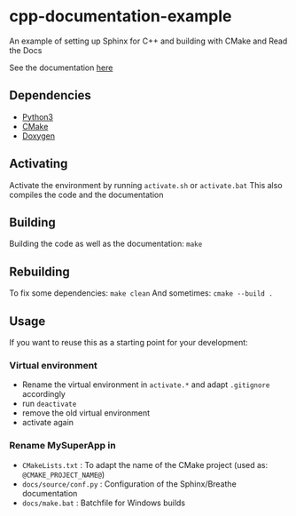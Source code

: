 # cpp-documentation-example
An example of setting up Sphinx for C++ and building with CMake and Read the Docs

See the documentation [here](https://cpp-documentation-example.readthedocs.io/en/latest/)

## Dependencies

- [Python3](https://www.python.org/downloads/)
- [CMake](https://cmake.org/download/)
- [Doxygen](http://www.doxygen.nl/download.html)

## Activating

Activate the environment by running `activate.sh` or `activate.bat`
This also compiles the code and the documentation

## Building

Building the code as well as the documentation: `make`

## Rebuilding

To fix some dependencies: `make clean`
And sometimes: `cmake --build .`

## Usage

If you want to reuse this as a starting point for your development:

### Virtual environment

- Rename the virtual environment in `activate.*` and adapt `.gitignore` accordingly
- run `deactivate`
- remove the old virtual environment
- activate again


### Rename MySuperApp in

- `CMakeLists.txt` : To adapt the name of the CMake project (used as: `@CMAKE_PROJECT_NAME@`)
- `docs/source/conf.py` : Configuration of the Sphinx/Breathe documentation
- `docs/make.bat` : Batchfile for Windows builds
  


